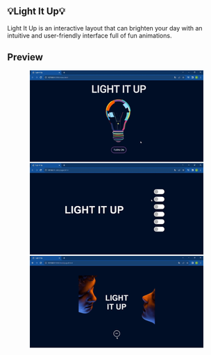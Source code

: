 ## 💡Light It Up💡

Light It Up is an interactive layout that can brighten your day with an intuitive and user-friendly interface full of fun animations.

## Preview
<div style="display: inline_block" align="center">
 <img src="assets/page1.gif" width="400px">
 <img src="assets/page2.gif" width="400px">
 <img src="assets/page4.gif" width="400px">
<div>

